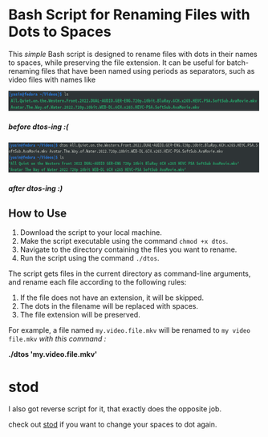 

# Bash Script for Renaming Files with Dots to Spaces

This *simple* Bash script is designed to rename files with dots in their names to spaces, while preserving the file extension. It can be useful for batch-renaming files that have been named using periods as separators, such as video files with names like 

<img src="pics/S1.png" alt="before dtos-ing" width="500" height="40">

##### before dtos-ing :(

<img src="pics/S2.png" alt="before dtos-ing" width="500" height="60">

##### after dtos-ing :)
## How to Use

1. Download the script to your local machine.
2. Make the script executable using the command `chmod +x dtos`.
3. Navigate to the directory containing the files you want to rename.
4. Run the script using the command `./dtos`.

The script gets files in the current directory as command-line arguments, and rename each file according to the following rules:

1. If the file does not have an extension, it will be skipped.
2. The dots in the filename will be replaced with spaces.
3. The file extension will be preserved.

For example, a file named `my.video.file.mkv` will be renamed to `my video file.mkv` *with this command :*

**./dtos  'my.video.file.mkv'**


# stod

I also got reverse script for it, that exactly does the opposite job.

check out [stod](https://github.com/Yasin1ar/dtos/tree/main/stod) if you want to change your spaces to dot again.
